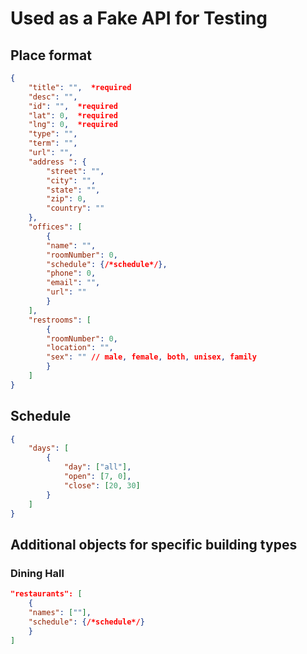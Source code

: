 # Used as a Fake API for Testing

## Place format
```json
{
    "title": "",  *required
    "desc": "",
    "id": "",  *required
    "lat": 0,  *required
    "lng": 0,  *required
    "type": "",
    "term": "",
    "url": "",
    "address ": {
        "street": "",
        "city": "",
        "state": "",
        "zip": 0,
        "country": ""
    },
    "offices": [
        {
        "name": "",
        "roomNumber": 0,
        "schedule": {/*schedule*/},
        "phone": 0,
        "email": "",
        "url": ""
        }
    ],
    "restrooms": [
        {
        "roomNumber": 0,
        "location": "",
        "sex": "" // male, female, both, unisex, family
        }
    ]
}
```

## Schedule
```json
{
    "days": [
        {
            "day": ["all"],
            "open": [7, 0],
            "close": [20, 30]
        }
    ]
}
```

## Additional objects for specific building types

### Dining Hall
```json
"restaurants": [
    {
    "names": [""],
    "schedule": {/*schedule*/}
    }
]
```